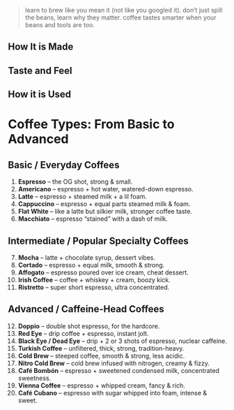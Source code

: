> learn to brew like you mean it (not like you googled it).
> don’t just spill the beans, learn why they matter.
> coffee tastes smarter when your beans and tools are too.

## How It is Made

## Taste and Feel

## How it is Used

# Coffee Types: From Basic to Advanced

## Basic / Everyday Coffees

1. **Espresso** – the OG shot, strong & small.
2. **Americano** – espresso + hot water, watered-down espresso.
3. **Latte** – espresso + steamed milk + a lil foam.
4. **Cappuccino** – espresso + equal parts steamed milk & foam.
5. **Flat White** – like a latte but silkier milk, stronger coffee taste.
6. **Macchiato** – espresso “stained” with a dash of milk.

## Intermediate / Popular Specialty Coffees

7. **Mocha** – latte + chocolate syrup, dessert vibes.
8. **Cortado** – espresso + equal milk, smooth & strong.
9. **Affogato** – espresso poured over ice cream, cheat dessert.
10. **Irish Coffee** – coffee + whiskey + cream, boozy kick.
11. **Ristretto** – super short espresso, ultra concentrated.

## Advanced / Caffeine-Head Coffees

12. **Doppio** – double shot espresso, for the hardcore.
13. **Red Eye** – drip coffee + espresso, instant jolt.
14. **Black Eye / Dead Eye** – drip + 2 or 3 shots of espresso, nuclear caffeine.
15. **Turkish Coffee** – unfiltered, thick, strong, tradition-heavy.
16. **Cold Brew** – steeped coffee, smooth & strong, less acidic.
17. **Nitro Cold Brew** – cold brew infused with nitrogen, creamy & fizzy.
18. **Café Bombón** – espresso + sweetened condensed milk, concentrated sweetness.
19. **Vienna Coffee** – espresso + whipped cream, fancy & rich.
20. **Café Cubano** – espresso with sugar whipped into foam, intense & sweet.

  <style>
      @import url('https://fonts.googleapis.com/css2?family=Bodoni+Moda+SC:ital,opsz,wght@0,6..96,400..900;1,6..96,400..900&family=Bungee&family=Great+Vibes&family=Lato:ital,wght@0,100;0,300;0,400;0,700;0,900;1,100;1,300;1,400;1,700;1,900&family=Manrope:wght@200..800&family=Montserrat:ital,wght@0,100..900;1,100..900&family=Nata+Sans:wght@100..900&family=Pinyon+Script&family=Playwrite+MX+Guides&family=Press+Start+2P&family=VT323&display=swap');
    </style>

